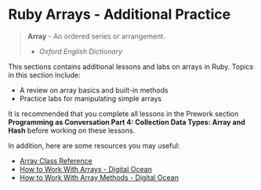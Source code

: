 # Ruby Arrays - Additional Practice

> **Array** - An ordered series or arrangement.
> - _Oxford English Dictionary_

This sections contains additional lessons and labs on arrays
in Ruby. Topics in this section include:

* A review on array basics and built-in methods
* Practice labs for manipulating simple arrays

It is recommended that you complete all lessons in the Prework 
section **Programming as Conversation Part 4: Collection Data Types: 
Array and Hash** before working on these lessons.

In addition, here are some resources you may useful:

* [Array Class Reference](https://ruby-doc.org/core-2.6.1/Array.html)
* [How to Work With Arrays - Digital Ocean](https://www.digitalocean.com/community/tutorials/how-to-work-with-arrays-in-ruby)
* [How to Work With Array Methods - Digital Ocean](https://www.digitalocean.com/community/tutorials/how-to-use-array-methods-in-ruby)
